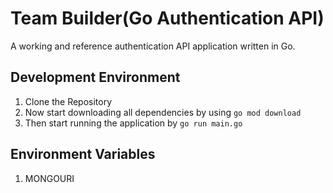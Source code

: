 # Team Builder(Go Authentication API)

A working and reference authentication API application written in Go.

## Development Environment
1. Clone the Repository
2. Now start downloading all dependencies by using ```go mod download```
3. Then start running the application by ```go run main.go```

## Environment Variables
1. MONGOURI

